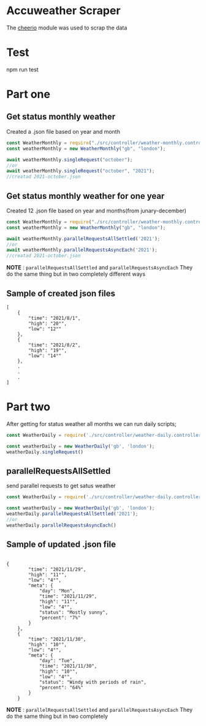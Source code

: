 # Accuweather Scraper

The [cheerio](https://www.npmjs.com/package/cheerio) module was used to scrap the data

# Test
npm run test

# Part one
## Get status monthly weather

Created a .json file based on year and month

```javascript
const WeatherMonthly = require("./src/controller/weather-monthly.controller");
const weatherMonthly = new WeatherMonthly("gb", "london");

await weatherMonthly.singleRequest("october");
//or
await weatherMonthly.singleRequest("october", "2021");
//creatad 2021-october.json
```

## Get status monthly weather for one year

Created 12 .json file based on year and months(from junary-december)

```javascript
const WeatherMonthly = require("./src/controller/weather-monthly.controller");
const weatherMonthly = new WeatherMonthly("gb", "london");

await weatherMonthly.parallelRequestsAllSettled('2021');
//or
await weatherMonthly.parallelRequestsAsyncEach('2021');
//creatad 2021-october.json
```

**NOTE** : `parallelRequestsAllSettled` and `parallelRequestsAsyncEach` They do the same thing but in two completely different ways

## Sample of created json files
```
[
    {
        "time": "2021/8/1",
        "high": "20°",
        "low": "12°"
    },
    {
        "time": "2021/8/2",
        "high": "19°",
        "low": "14°"
    },
    .
    .
    .
]
```



# Part two

After getting for status weather all months we can run daily scripts;

```javascript
const WeatherDaily = require('./src/controller/weather-daily.controller');

const weatherDaily = new WeatherDaily('gb', 'london');
weatherDaily.singleRequest()

```
## parallelRequestsAllSettled
send parallel requests to get satus weather 

```javascript
const WeatherDaily = require('./src/controller/weather-daily.controller');

const weatherDaily = new WeatherDaily('gb', 'london');
weatherDaily.parallelRequestsAllSettled('2021');
//or
weatherDaily.parallelRequestsAsyncEach()

```

## Sample of updated .json file

```

{
        "time": "2021/11/29",
        "high": "11°",
        "low": "4°",
        "meta": {
            "day": "Mon",
            "time": "2021/11/29",
            "high": "11°",
            "low": "4°",
            "status": "Mostly sunny",
            "percent": "7%"
        }
    },
    {
        "time": "2021/11/30",
        "high": "10°",
        "low": "4°",
        "meta": {
            "day": "Tue",
            "time": "2021/11/30",
            "high": "10°",
            "low": "4°",
            "status": "Windy with periods of rain",
            "percent": "64%"
        }
    }
```


**NOTE** : `parallelRequestsAllSettled` and `parallelRequestsAsyncEach` They do the same thing but in two completely 